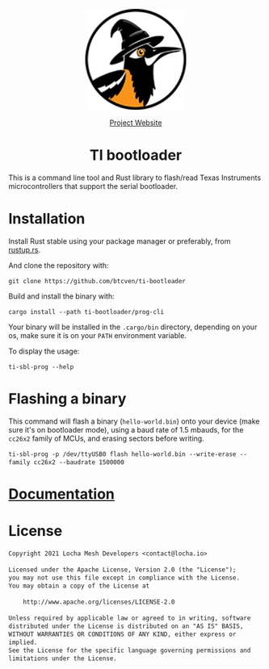 <p align="center">
  <a href="https://locha.io/">
  <img height="200px" src="doc/logo.png">
  </a>
</p>

<p align="center">
  <a href="https://locha.io/">Project Website</a>
</p>

<h1 align="center">TI bootloader</h1>

This is a command line tool and Rust library to flash/read Texas Instruments
microcontrollers that support the serial bootloader.

# Installation

Install Rust stable using your package manager or preferably, from [rustup.rs].

[rustup.rs]: https://rustup.rs/

And clone the repository with:

```
git clone https://github.com/btcven/ti-bootloader
```

Build and install the binary with:

```
cargo install --path ti-bootloader/prog-cli
```

Your binary will be installed in the `.cargo/bin` directory, depending on your os,
make sure it is on your `PATH` environment variable.

To display the usage:

```
ti-sbl-prog --help
```

# Flashing a binary

This command will flash a binary (`hello-world.bin`) onto your device (make
sure it's on bootloader mode), using a baud rate of 1.5 mbauds, for the
`cc26x2` family of MCUs, and erasing sectors before writing.

```
ti-sbl-prog -p /dev/ttyUSB0 flash hello-world.bin --write-erase --family cc26x2 --baudrate 1500000
```

# [Documentation](https://btcven.github.io/ti-bootloader/ti_sbl/index.html)

# License

```
Copyright 2021 Locha Mesh Developers <contact@locha.io>

Licensed under the Apache License, Version 2.0 (the "License");
you may not use this file except in compliance with the License.
You may obtain a copy of the License at

    http://www.apache.org/licenses/LICENSE-2.0

Unless required by applicable law or agreed to in writing, software
distributed under the License is distributed on an "AS IS" BASIS,
WITHOUT WARRANTIES OR CONDITIONS OF ANY KIND, either express or implied.
See the License for the specific language governing permissions and
limitations under the License.
```
